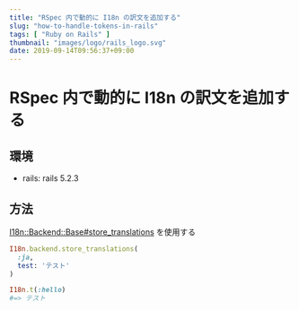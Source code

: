```yaml
---
title: "RSpec 内で動的に I18n の訳文を追加する"
slug: "how-to-handle-tokens-in-rails"
tags: [ "Ruby on Rails" ]
thumbnail: "images/logo/rails_logo.svg"
date: 2019-09-14T09:56:37+09:00
---
```


# RSpec 内で動的に I18n の訳文を追加する

## 環境

* rails: rails 5.2.3

## 方法

[I18n::Backend::Base#store_translations](https://www.rubydoc.info/github/svenfuchs/i18n/I18n/Backend/Base:store_translations) を使用する

```rb
I18n.backend.store_translations(
  :ja,
  test: 'テスト'
)

I18n.t(:hello)
#=> テスト
```

